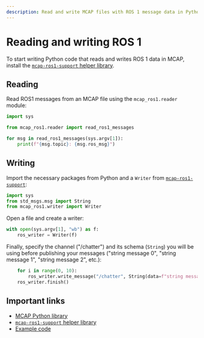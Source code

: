 ```yaml
---
description: Read and write MCAP files with ROS 1 message data in Python.
---
```

# Reading and writing ROS 1

To start writing Python code that reads and writes ROS 1 data in MCAP, install the [`mcap-ros1-support` helper library](https://github.com/foxglove/mcap/tree/main/python/mcap-ros1-support).

## Reading

Read ROS1 messages from an MCAP file using the `mcap_ros1.reader` module:

```python
import sys

from mcap_ros1.reader import read_ros1_messages

for msg in read_ros1_messages(sys.argv[1]):
    print(f"{msg.topic}: {msg.ros_msg}")
```

## Writing

Import the necessary packages from Python and a `Writer` from [`mcap-ros1-support`](https://github.com/foxglove/mcap/tree/main/python/mcap-ros1-support):

```python
import sys
from std_msgs.msg import String
from mcap_ros1.writer import Writer
```

Open a file and create a writer:

```python
with open(sys.argv[1], "wb") as f:
    ros_writer = Writer(f)
```

Finally, specify the channel ("/chatter") and its schema (`String`) you will be using before publishing your messages ("string message 0", "string message 1", "string message 2", etc.):

```python
    for i in range(0, 10):
        ros_writer.write_message("/chatter", String(data=f"string message {i}"))
    ros_writer.finish()
```

## Important links

- [MCAP Python library](https://github.com/foxglove/mcap/tree/main/python/mcap)
- [`mcap-ros1-support` helper library](https://github.com/foxglove/mcap/tree/main/python/mcap-ros1-support)
- [Example code](https://github.com/foxglove/mcap/tree/main/python/examples/ros1)
